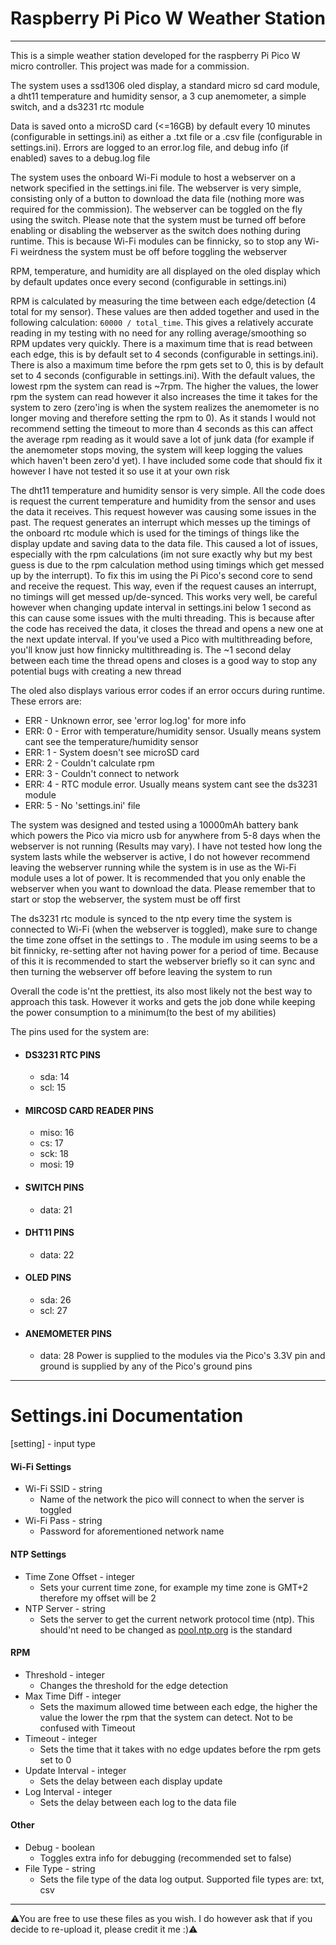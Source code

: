 # Raspberry Pi Pico W Weather Station
---

This is a simple weather station developed for the raspberry Pi Pico W micro controller. This project was made for a commission. 

The system uses a ssd1306 oled display, a standard micro sd card module, a dht11 temperature and humidity sensor, a 3 cup anemometer, a simple switch, and a ds3231 rtc module

Data is saved onto a microSD card (<=16GB) by default every 10 minutes (configurable in settings.ini) as either a .txt file or a .csv file (configurable in settings.ini). Errors are logged to an error.log file, and debug info (if enabled) saves to a debug.log file

The system uses the onboard Wi-Fi module to host a webserver on a network specified in the settings.ini file. The webserver is very simple, 
consisting only of a button to download the data file (nothing more was required for the commission). The webserver can be toggled on the fly using the switch. Please note that the system must be turned off before enabling or disabling the webserver as the switch does nothing during runtime. This is because Wi-Fi modules can be finnicky, so to stop any Wi-Fi weirdness the system must be off before toggling the webserver

RPM, temperature, and humidity are all displayed on the oled display which by default updates once every second (configurable in settings.ini)

RPM is calculated by measuring the time between each edge/detection (4 total for my sensor). These values are then added together and used in the following calculation: ```60000 / total_time```. This gives a relatively accurate reading in my testing with no need for any rolling average/smoothing so RPM updates very quickly. There is a maximum time that is read between each edge, this is by default set to 4 seconds (configurable in settings.ini). There is also a maximum time before the rpm gets set to 0, this is by default set to 4 seconds (configurable in settings.ini). With the default values, the lowest rpm the system can read is ~7rpm. The higher the values, the lower rpm the system can read however it also increases the time it takes for the system to zero (zero'ing is when the system realizes the anemometer is no longer moving and therefore setting the rpm to 0). As it stands I would not recommend setting the timeout to more than 4 seconds as this can affect the average rpm reading as it would save a lot of junk data (for example if the anemometer stops moving, the system will keep logging the values which haven't been zero'd yet). I have included some code that should fix it however I have not tested it so use it at your own risk

The dht11 temperature and humidity sensor is very simple. All the code does is request the current temperature and humidity from the sensor and uses the data it receives. This request however was causing some issues in the past. The request generates an interrupt which messes up the timings of the onboard rtc module which is used for the timings of things like the display update and saving data to the data file. This caused a lot of issues, especially with the rpm calculations (im not sure exactly why but my best guess is due to the rpm calculation method using timings which get messed up by the interrupt). To fix this im using the Pi Pico's second core to send and receive the request. This way, even if the request causes an interrupt, no timings will get messed up/de-synced. This works very well, be careful however when changing update interval in settings.ini below 1 second as this can cause some issues with the multi threading. This is because after the code has received the data, it closes the thread and opens a new one at the next update interval. If you've used a Pico with multithreading before, you'll know just how finnicky multithreading is. The ~1 second delay between each time the thread opens and closes is a good way to stop any potential bugs with creating a new thread

The oled also displays various error codes if an error occurs during runtime. These errors are:
* ERR - Unknown error, see 'error log.log' for more info
* ERR: 0 - Error with temperature/humidity sensor. Usually means system cant see the temperature/humidity sensor
* ERR: 1 - System doesn't see microSD card
* ERR: 2 - Couldn't calculate rpm
* ERR: 3 - Couldn't connect to network
* ERR: 4 - RTC module error. Usually means system cant see the ds3231 module
* ERR: 5 - No 'settings.ini' file

The system was designed and tested using a 10000mAh battery bank which powers the Pico via micro usb for anywhere from 5-8 days when the webserver is not running (Results may vary). I have not tested how long the system lasts while the webserver is active, I do not however recommend leaving the webserver running while the system is in use as the Wi-Fi module uses a lot of power. It is recommended that you only enable the webserver when you want to download the data. Please remember that to start or stop the webserver, the system must be off first

The ds3231 rtc module is synced to the ntp every time the system is connected to Wi-Fi (when the webserver is toggled), make sure to change the time zone offset in the settings to . The module im using seems to be a bit finnicky, re-setting after not having power for a period of time. Because of this it is recommended to start the webserver briefly so it can sync and then turning the webserver off before leaving the system to run

Overall the code is'nt the prettiest, its also most likely not the best way to approach this task. However it works and gets the job done while keeping the power consumption to a minimum(to the best of my abilities)

The pins used for the system are:
* #### DS3231 RTC PINS
  * sda: 14
  * scl: 15
* #### MIRCOSD CARD READER PINS
  * miso: 16
  * cs: 17
  * sck: 18
  * mosi: 19
* #### SWITCH PINS
  * data: 21
* #### DHT11 PINS
  * data: 22
* #### OLED PINS
  * sda: 26
  * scl: 27
* #### ANEMOMETER PINS
  * data: 28
Power is supplied to the modules via the Pico's 3.3V pin and ground is supplied by any of the Pico's ground pins

---
# Settings.ini Documentation
[setting] - input type

#### Wi-Fi Settings
* Wi-Fi SSID - string
  * Name of the network the pico will connect to when the server is toggled
* Wi-Fi Pass - string
  * Password for aforementioned network name

#### NTP Settings
* Time Zone Offset - integer
  * Sets your current time zone, for example my time zone is GMT+2 therefore my offset will be 2
* NTP Server - string
  * Sets the server to get the current network protocol time (ntp). This should'nt need to be changed as [pool.ntp.org](pool.ntp.org) is the standard

#### RPM
* Threshold - integer
  * Changes the threshold for the edge detection
* Max Time Diff - integer
  * Sets the maximum allowed time between each edge, the higher the value the lower the rpm that the system can detect. Not to be confused with Timeout
* Timeout - integer
  * Sets the time that it takes with no edge updates before the rpm gets set to 0
* Update Interval - integer
  * Sets the delay between each display update
* Log Interval - integer
  * Sets the delay between each log to the data file

#### Other
* Debug - boolean
  * Toggles extra info for debugging (recommended set to false)
* File Type - string
  * Sets the file type of the data log output. Supported file types are: txt, csv

---
⚠️You are free to use these files as you wish. I do however ask that if you decide to re-upload it, please credit it me :)⚠️